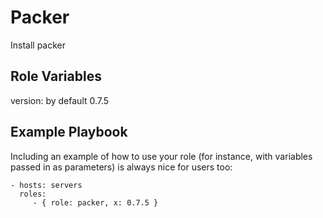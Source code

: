 Packer
======

Install packer

Role Variables
--------------

version: by default 0.7.5

Example Playbook
----------------

Including an example of how to use your role (for instance, with variables passed in as parameters) is always nice for users too:

    - hosts: servers
      roles:
         - { role: packer, x: 0.7.5 }
